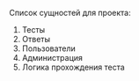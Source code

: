 Список сущностей для проекта:
1. Тесты
2. Ответы
3. Пользователи
4. Администрация
5. Логика прохождения теста

